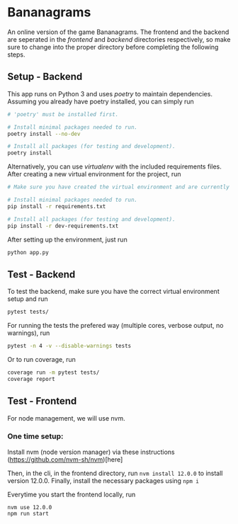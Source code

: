 # Bananagrams

An online version of the game Bananagrams. The frontend and the backend are seperated in the *frontend* and *backend* directories respectively, so make sure to change into the proper directory before completing the following steps.

## Setup - Backend

This app runs on Python 3 and uses *poetry* to maintain dependencies. Assuming you already have poetry installed, you can simply run

```bash
# 'poetry' must be installed first.

# Install minimal packages needed to run.
poetry install --no-dev

# Install all packages (for testing and development).
poetry install
```

Alternatively, you can use *virtualenv* with the included requirements files. After creating a new virtual environment for the project, run

```bash
# Make sure you have created the virtual environment and are currently in it.

# Install minimal packages needed to run.
pip install -r requirements.txt

# Install all packages (for testing and development).
pip install -r dev-requirements.txt
```

After setting up the environment, just run
```bash
python app.py
```

## Test - Backend
To test the backend, make sure you have the correct virtual environment setup and run
```bash
pytest tests/
```

For running the tests the prefered way (multiple cores, verbose output, no warnings), run
```bash
pytest -n 4 -v --disable-warnings tests
```

Or to run coverage, run
```bash
coverage run -m pytest tests/
coverage report
```


## Test - Frontend

For node management, we will use nvm. 

### One time setup:

Install nvm (node version manager) via these instructions (https://github.com/nvm-sh/nvm)[here]

Then, in the cli, in the frontend directory, run 
`nvm install 12.0.0` to install version 12.0.0.  Finally, install the necessary packages using 
`npm i`

Everytime you start the frontend locally, run
```
nvm use 12.0.0
npm run start
```